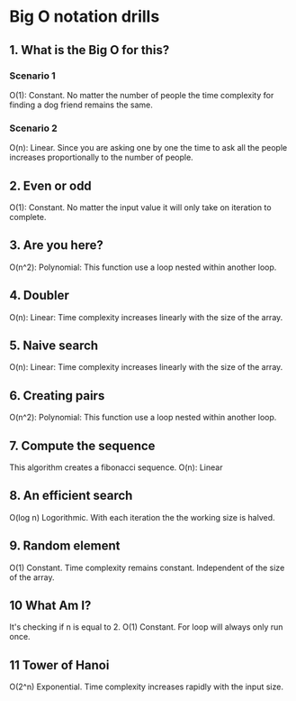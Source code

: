 # Big O notation drills

## 1. What is the Big O for this?  

  ### Scenario 1  
  O(1): Constant. No matter the number of people the time complexity for finding a dog friend remains the same.

  ### Scenario 2
  O(n): Linear. Since you are asking one by one the time to ask all the people increases proportionally to the number of people.

## 2. Even or odd
  O(1): Constant. No matter the input value it will only take on iteration to complete.

## 3. Are you here?
 O(n^2): Polynomial: This function use a loop nested within another loop.

## 4. Doubler
  O(n): Linear: Time complexity increases linearly with the size of the array.

## 5. Naive search
  O(n): Linear: Time complexity increases linearly with the size of the array.

## 6. Creating pairs
   O(n^2): Polynomial: This function use a loop nested within another loop.

## 7. Compute the sequence
  This algorithm creates a fibonacci sequence. O(n): Linear 

## 8. An efficient search
O(log n) Logorithmic. With each iteration the the working size is halved.

## 9. Random element
O(1) Constant. Time complexity remains constant. Independent of the size of the array. 

## 10 What Am I?
It's checking if n is equal to 2. O(1) Constant. For loop will always only run once.

## 11 Tower of Hanoi
O(2^n) Exponential. Time complexity increases rapidly with the input size. 